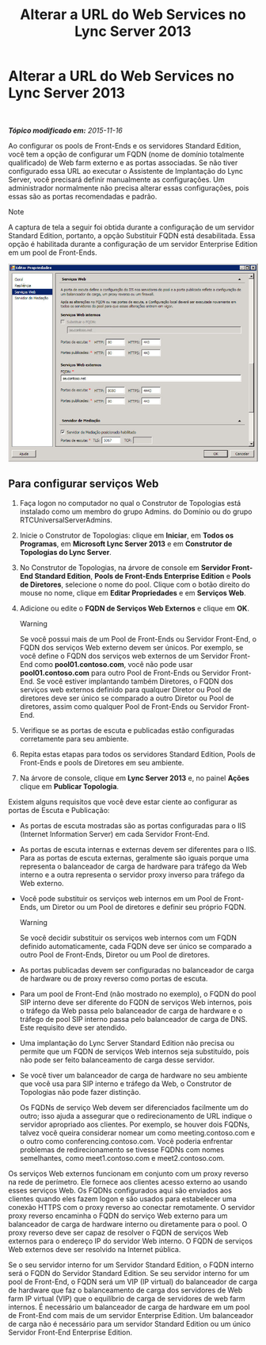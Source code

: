 ﻿---
title: Alterar a URL do Web Services no Lync Server 2013
TOCTitle: Alterar a URL do Web Services no Lync Server 2013
ms:assetid: 4cee37c0-3b99-4207-997f-bf4229d760c0
ms:mtpsurl: https://technet.microsoft.com/pt-br/library/Gg520992(v=OCS.15)
ms:contentKeyID: 49306653
ms.date: 05/19/2016
mtps_version: v=OCS.15
ms.translationtype: HT
---

# Alterar a URL do Web Services no Lync Server 2013

 

_**Tópico modificado em:** 2015-11-16_

Ao configurar os pools de Front-Ends e os servidores Standard Edition, você tem a opção de configurar um FQDN (nome de domínio totalmente qualificado) de Web farm externo e as portas associadas. Se não tiver configurado essa URL ao executar o Assistente de Implantação do Lync Server, você precisará definir manualmente as configurações. Um administrador normalmente não precisa alterar essas configurações, pois essas são as portas recomendadas e padrão.

> [!NOTE]  
> A captura de tela a seguir foi obtida durante a configuração de um servidor Standard Edition, portanto, a opção Substituir FQDN está desabilitada. Essa opção é habilitada durante a configuração de um servidor Enterprise Edition em um pool de Front-Ends.

![Editar configurações do pool de serviços da Web](images/Gg520992.fbdf5cc9-479a-463f-bb1d-53575ecdfc9d(OCS.15).jpg "Editar configurações do pool de serviços da Web")

## Para configurar serviços Web

1.  Faça logon no computador no qual o Construtor de Topologias está instalado como um membro do grupo Admins. do Domínio ou do grupo RTCUniversalServerAdmins.

2.  Inicie o Construtor de Topologias: clique em **Iniciar**, em **Todos os Programas**, em **Microsoft Lync Server 2013** e em **Construtor de Topologias do Lync Server**.

3.  No Construtor de Topologias, na árvore de console em **Servidor Front-End Standard Edition**, **Pools de Front-Ends Enterprise Edition** e **Pools de Diretores**, selecione o nome do pool. Clique com o botão direito do mouse no nome, clique em **Editar Propriedades** e em **Serviços Web**.

4.  Adicione ou edite o **FQDN de Serviços Web Externos** e clique em **OK**.
    

    > [!WARNING]  
    > Se você possui mais de um Pool de Front-Ends ou Servidor Front-End, o FQDN dos serviços Web externo devem ser únicos. Por exemplo, se você define o FQDN dos serviços web externos de um Servidor Front-End como <STRONG>pool01.contoso.com</STRONG>, você não pode usar <STRONG>pool01.contoso.com</STRONG> para outro Pool de Front-Ends ou Servidor Front-End. Se você estiver implantando também Diretores, o FQDN dos serviços web externos definido para qualquer Diretor ou Pool de diretores deve ser único se comparado a outro Diretor ou Pool de diretores, assim como qualquer Pool de Front-Ends ou Servidor Front-End.



5.  Verifique se as portas de escuta e publicadas estão configuradas corretamente para seu ambiente.

6.  Repita estas etapas para todos os servidores Standard Edition, Pools de Front-Ends e pools de Diretores em seu ambiente.

7.  Na árvore de console, clique em **Lync Server 2013** e, no painel **Ações** clique em **Publicar Topologia**.

Existem alguns requisitos que você deve estar ciente ao configurar as portas de Escuta e Publicação:

  - As portas de escuta mostradas são as portas configuradas para o IIS (Internet Information Server) em cada Servidor Front-End.

  - As portas de escuta internas e externas devem ser diferentes para o IIS. Para as portas de escuta externas, geralmente são iguais porque uma representa o balanceador de carga de hardware para tráfego da Web interno e a outra representa o servidor proxy inverso para tráfego da Web externo.

  - Você pode substituir os serviços web internos em um Pool de Front-Ends, um Diretor ou um Pool de diretores e definir seu próprio FQDN.
    

    > [!WARNING]  
    > Se você decidir substituir os serviços web internos com um FQDN definido automaticamente, cada FQDN deve ser único se comparado a outro Pool de Front-Ends, Diretor ou um Pool de diretores.



  - As portas publicadas devem ser configuradas no balanceador de carga de hardware ou de proxy reverso como portas de escuta.

  - Para um pool de Front-End (não mostrado no exemplo), o FQDN do pool SIP interno deve ser diferente do FQDN de serviços Web internos, pois o tráfego da Web passa pelo balanceador de carga de hardware e o tráfego de pool SIP interno passa pelo balanceador de carga de DNS. Este requisito deve ser atendido.

  - Uma implantação do Lync Server Standard Edition não precisa ou permite que um FQDN de serviços Web internos seja substituído, pois não pode ser feito balanceamento de carga desse servidor.

  - Se você tiver um balanceador de carga de hardware no seu ambiente que você usa para SIP interno e tráfego da Web, o Construtor de Topologias não pode fazer distinção.
    
    Os FQDNs de serviço Web devem ser diferenciados facilmente um do outro; isso ajuda a assegurar que o redirecionamento de URL indique o servidor apropriado aos clientes. Por exemplo, se houver dois FQDNs, talvez você queira considerar nomear um como meeting.contoso.com e o outro como conferencing.contoso.com. Você poderia enfrentar problemas de redirecionamento se tivesse FQDNs com nomes semelhantes, como meet1.contoso.com e meet2.contoso.com.

Os serviços Web externos funcionam em conjunto com um proxy reverso na rede de perímetro. Ele fornece aos clientes acesso externo ao usando esses serviços Web. Os FQDNs configurados aqui são enviados aos clientes quando eles fazem logon e são usados para estabelecer uma conexão HTTPS com o proxy reverso ao conectar remotamente. O servidor proxy reverso encaminha o FQDN do serviço Web externo para um balanceador de carga de hardware interno ou diretamente para o pool. O proxy reverso deve ser capaz de resolver o FQDN de serviços Web externos para o endereço IP do servidor Web interno. O FQDN de serviços Web externos deve ser resolvido na Internet pública.

Se o seu servidor interno for um Servidor Standard Edition, o FQDN interno será o FQDN do Servidor Standard Edition. Se seu servidor interno for um pool de Front-End, o FQDN será um VIP (IP virtual) do balanceador de carga de hardware que faz o balanceamento de carga dos servidores de Web farm IP virtual (VIP) que o equilíbrio de carga de servidores de web farm internos. É necessário um balanceador de carga de hardware em um pool de Front-End com mais de um servidor Enterprise Edition. Um balanceador de carga não é necessário para um servidor Standard Edition ou um único Servidor Front-End Enterprise Edition.

